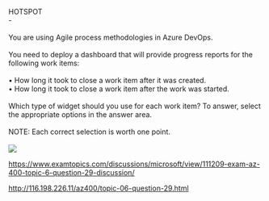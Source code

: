 HOTSPOT<br/> -<br/><br/>You are using Agile process methodologies in Azure DevOps.<br/><br/>You need to deploy a dashboard that will provide progress reports for the following work items:<br/><br/>•	How long it took to close a work item after it was created.<br/>•	How long it took to close a work item after the work was started.<br/><br/>Which type of widget should you use for each work item? To answer, select the appropriate options in the answer area.<br/><br/>NOTE: Each correct selection is worth one point.<br/><br/><img src="https://img.examtopics.com/az-400/image48.png"/><p><a href="https://www.examtopics.com/discussions/microsoft/view/111209-exam-az-400-topic-6-question-29-discussion/">https://www.examtopics.com/discussions/microsoft/view/111209-exam-az-400-topic-6-question-29-discussion/</a></p><p><a href="http://116.198.226.11/az400/topic-06-question-29.html">http://116.198.226.11/az400/topic-06-question-29.html</a></p><script src="https://giscus.app/client.js"                    data-repo="azsamples/az204"                    data-repo-id="R_kgDOMRXzDQ"                    data-category="General"                    data-category-id="DIC_kwDOMRXzDc4Cgi27"                    data-mapping="pathname"                    data-strict="1"                    data-reactions-enabled="0"                    data-emit-metadata="0"                    data-input-position="bottom"                    data-theme="preferred_color_scheme"                    data-lang="en"                    crossorigin="anonymous"                    async>                    </script>